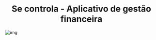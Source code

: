 <div align="center">
  <h1>Se controla - Aplicativo de gestão financeira </h1>
</div>


![img](https://drive.google.com/uc?export=view&id=1raGMi1QmsBBYpMRKTD0wr2oNFoNFqPk5)
